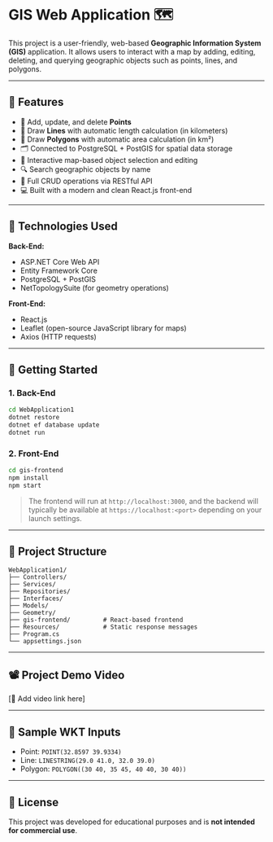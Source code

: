 # GIS Web Application 🗺️

This project is a user-friendly, web-based **Geographic Information System (GIS)** application. It allows users to interact with a map by adding, editing, deleting, and querying geographic objects such as points, lines, and polygons.

---

## 🚀 Features

- 📍 Add, update, and delete **Points**
- 📏 Draw **Lines** with automatic length calculation (in kilometers)
- 📐 Draw **Polygons** with automatic area calculation (in km²)
- 🗂️ Connected to PostgreSQL + PostGIS for spatial data storage
- 📡 Interactive map-based object selection and editing
- 🔍 Search geographic objects by name
- 🧠 Full CRUD operations via RESTful API
- 💻 Built with a modern and clean React.js front-end

---

## 🧱 Technologies Used

**Back-End:**
- ASP.NET Core Web API
- Entity Framework Core
- PostgreSQL + PostGIS
- NetTopologySuite (for geometry operations)

**Front-End:**
- React.js
- Leaflet (open-source JavaScript library for maps)
- Axios (HTTP requests)

---

## 🔧 Getting Started

### 1. Back-End
```bash
cd WebApplication1
dotnet restore
dotnet ef database update
dotnet run
```

### 2. Front-End
```bash
cd gis-frontend
npm install
npm start
```

> The frontend will run at `http://localhost:3000`, and the backend will typically be available at `https://localhost:<port>` depending on your launch settings.

---

## 📁 Project Structure

```
WebApplication1/
├── Controllers/
├── Services/
├── Repositories/
├── Interfaces/
├── Models/
├── Geometry/
├── gis-frontend/         # React-based frontend
├── Resources/            # Static response messages
├── Program.cs
└── appsettings.json
```

---

## 📽️ Project Demo Video

[🔗 Add video link here]

---

## 🧪 Sample WKT Inputs

- Point: `POINT(32.8597 39.9334)`
- Line: `LINESTRING(29.0 41.0, 32.0 39.0)`
- Polygon: `POLYGON((30 40, 35 45, 40 40, 30 40))`

---

## 📄 License

This project was developed for educational purposes and is **not intended for commercial use**.
